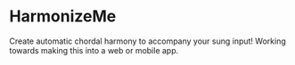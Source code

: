 # HarmonizeMe
Create automatic chordal harmony to accompany your sung input! Working towards making this into a web or mobile app.
